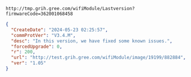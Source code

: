 `http://tmp.grih.gree.com/wifiModule/Lastversion?firmwareCode=362001068458`

```json
{
  "CreateDate": "2024-05-23 02:25:57",
  "commProtVer": "V3.4.M",
  "desc": "In this version, we have fixed some known issues.",
  "forcedUpgrade": 0,
  "r": 200,
  "url": "http://test.grih.gree.com/wifiModule/image/19199/882884",
  "ver": "1.05"
}
```